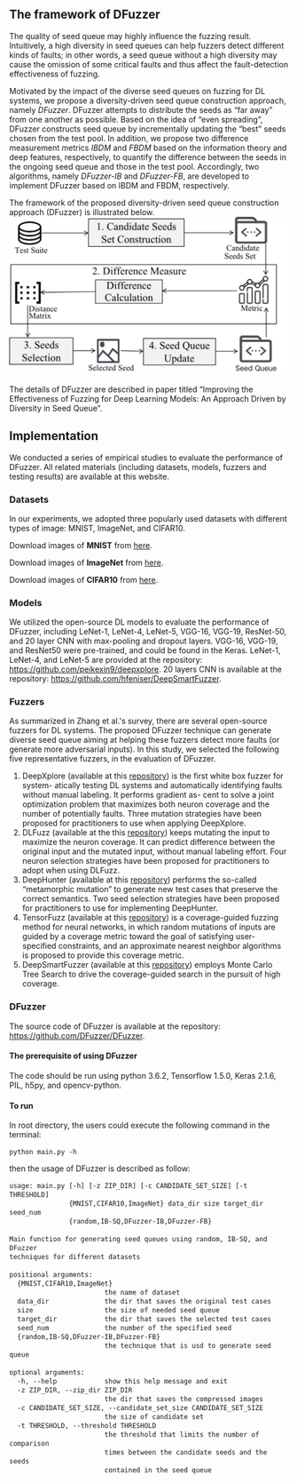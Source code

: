 ## The framework of DFuzzer

The quality of seed queue may highly influence the fuzzing result. Intuitively, a high diversity in seed queues can help fuzzers detect different kinds of faults; in other words, a seed queue without a high diversity may cause the omission of some critical faults and thus affect the fault-detection effectiveness of fuzzing.

Motivated by the impact of the diverse seed queues on fuzzing for DL systems, we propose a diversity-driven seed queue construction approach, namely _DFuzzer_. DFuzzer attempts to distribute the seeds as “far away” from one another as possible. Based on the idea of “even spreading”, DFuzzer constructs seed queue by incrementally updating the “best” seeds chosen from the test pool. In addition, we propose two difference measurement metrics _IBDM_ and _FBDM_ based on the information theory and deep features, respectively, to quantify the difference between the seeds in the ongoing seed queue and those in the test pool. Accordingly, two algorithms, namely _DFuzzer-IB_ and _DFuzzer-FB_, are developed to implement DFuzzer based on IBDM and FBDM, respectively.

The framework of the proposed diversity-driven seed queue construction approach (DFuzzer) is illustrated below.
![Image](https://github.com/DFuzzer/DFuzzer/blob/main/d2s2framework2.jpg?raw=true)

The details of DFuzzer are described in paper titled “Improving the Effectiveness of Fuzzing for Deep Learning Models: An Approach Driven by Diversity
in Seed Queue”.

## Implementation
We conducted a series of empirical studies to evaluate the performance of DFuzzer. All related materials (including datasets, models, fuzzers and testing results) are available at this website.

### Datasets
In our experiments, we adopted three popularly used datasets with different types of image: MNIST, ImageNet, and CIFAR10.

Download images of **MNIST** from [here](http://yann.lecun.com/exdb/mnist/).

Download images of **ImageNet** from [here](https://image-net.org/).

Download images of **CIFAR10** from [here](https://cifar.ca/).

### Models

We utilized the open-source DL models to evaluate the performance of DFuzzer, including LeNet-1, LeNet-4, LeNet-5, VGG-16, VGG-19, ResNet-50, and 20 layer CNN with max-pooling and dropout layers. VGG-16, VGG-19, and ResNet50 were pre-trained, and could be found in the Keras. LeNet-1, LeNet-4, and LeNet-5 are provided at the repository: https://github.com/peikexin9/deepxplore. 20 layers CNN is available at the repository: https://github.com/hfeniser/DeepSmartFuzzer.

### Fuzzers

As summarized in Zhang et al.'s survey, there are several open-source fuzzers for DL systems. The proposed DFuzzer technique can generate diverse seed queue aiming at helping these fuzzers detect more faults (or generate more adversarial inputs). In this study, we selected the following five representative fuzzers, in the evaluation of DFuzzer. 

1. DeepXplore (available at this [repository](https://github.com/peikexin9/deepxplore)) is the first white box fuzzer for system- atically testing DL systems and automatically identifying faults without manual labeling. It performs gradient as- cent to solve a joint optimization problem that maximizes both neuron coverage and the number of potentially faults. Three mutation strategies have been proposed for practitioners to use when applying DeepXplore.
2. DLFuzz (available at the this [repository](https://github.com/turned2670/DLFuzz)) keeps mutating the input to maximize the neuron coverage. It can predict difference between the original input and the mutated input, without manual labeling effort. Four neuron selection strategies have been proposed for practitioners to adopt when using DLFuzz.
3. DeepHunter (available at this [repository](https://github.com/hfeniser/DeepSmartFuzzer)) performs the so-called “metamorphic mutation” to generate new test cases that preserve the correct semantics. Two seed selection strategies have been proposed for practitioners to use for implementing DeepHunter.
4. TensorFuzz (available at this [repository](https://github.com/hfeniser/DeepSmartFuzzer)) is a coverage-guided fuzzing method for neural networks, in which random mutations of inputs are guided by a coverage metric toward the goal of satisfying user-specified constraints, and an approximate nearest neighbor algorithms is proposed to provide this coverage metric.
5. DeepSmartFuzzer (available at this [repository](https://github.com/hfeniser/DeepSmartFuzzer)) employs Monte Carlo Tree Search to drive the coverage-guided search in the pursuit of high coverage.

### DFuzzer
The source code of DFuzzer is available at the repository: https://github.com/DFuzzer/DFuzzer.

#### The prerequisite of using DFuzzer

The code should be run using python 3.6.2, Tensorflow 1.5.0, Keras 2.1.6, PIL, h5py, and opencv-python.

#### To run

In root directory, the users could execute the following command in the terminal:
```
python main.py -h
```
then the usage of DFuzzer is described as follow:
```
usage: main.py [-h] [-z ZIP_DIR] [-c CANDIDATE_SET_SIZE] [-t THRESHOLD]
               {MNIST,CIFAR10,ImageNet} data_dir size target_dir seed_num
               {random,IB-SQ,DFuzzer-IB,DFuzzer-FB}

Main function for generating seed queues using random, IB-SQ, and DFuzzer
techniques for different datasets

positional arguments:
  {MNIST,CIFAR10,ImageNet}
                        the name of dataset
  data_dir              the dir that saves the original test cases
  size                  the size of needed seed queue
  target_dir            the dir that saves the selected test cases
  seed_num              the number of the specified seed
  {random,IB-SQ,DFuzzer-IB,DFuzzer-FB}
                        the technique that is usd to generate seed queue

optional arguments:
  -h, --help            show this help message and exit
  -z ZIP_DIR, --zip_dir ZIP_DIR
                        the dir that saves the compressed images
  -c CANDIDATE_SET_SIZE, --candidate_set_size CANDIDATE_SET_SIZE
                        the size of candidate set
  -t THRESHOLD, --threshold THRESHOLD
                        the threshold that limits the number of comparison
                        times between the candidate seeds and the seeds
                        contained in the seed queue
```




